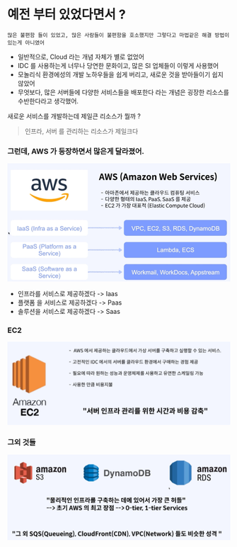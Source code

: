 # 예전 부터 있었다면서 ? 

`많은 불편함 들이 있었고, 많은 사람들이 불편함을 호소했지만 그렇다고 마법같은 해결 방법이 있는게 아니였어`

- 일반적으로, Cloud 라는 개념 자체가 별로 없었어
- IDC 를 사용하는게 너무나 당연한 문화이고, 많은 SI 업체들이 이렇게 사용했어
- 모놀리식 환경에성의 개발 노하우들을 쉽게 버리고, 새로운 것을 받아들이기 쉽지 않았어
- 무엇보다, 많은 서버들에 다양한 서비스들을 배포한다 라는 개념은 굉장한 리소스를 수반한다라고 생각했어.


새로운 서비스를 개발하는데 제일큰 리소스가 뭘까 ?
> 인프라, 서버 를 관리하는 리소스가 제일크다

### 그런데, AWS 가 등장하면서 많은게 달라졌어.
![img_2.png](img_2.png)

- 인프라를 서비스로 제공하겠다 -> Iaas
- 플랫폼 을 서비스로 제공하겠다 -> Paas
- 솔루션을 서비스로 제공하겠다 -> Saas

### EC2
![img_3.png](img_3.png)

### 그외 것들
![img_4.png](img_4.png)

